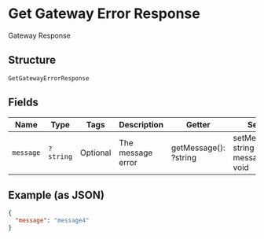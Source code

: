 
# Get Gateway Error Response

Gateway Response

## Structure

`GetGatewayErrorResponse`

## Fields

| Name | Type | Tags | Description | Getter | Setter |
|  --- | --- | --- | --- | --- | --- |
| `message` | `?string` | Optional | The message error | getMessage(): ?string | setMessage(?string message): void |

## Example (as JSON)

```json
{
  "message": "message4"
}
```

